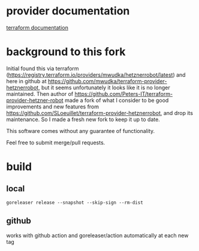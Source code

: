 # provider documentation

[terraform documentation](docs/index.md)

# background to this fork

Initial found this via terraform (https://registry.terraform.io/providers/mwudka/hetznerrobot/latest) and here in github
at https://github.com/mwudka/terraform-provider-hetznerrobot, but it seems unfortunately it looks like it is no
longer maintained. Then author of https://github.com/Peters-IT/terraform-provider-hetzner-robot made a fork of what I consider to be good improvements and new features
from https://github.com/SLoeuillet/terraform-provider-hetznerrobot, and drop its maintenance.
So I made a fresh new fork to keep it up to date.

This software comes without any guarantee of functionality.

Feel free to submit merge/pull requests.

# build
## local
```
goreleaser release --snapshot --skip-sign --rm-dist
```

## github
works with github action and goreleaser/action automatically at each new tag